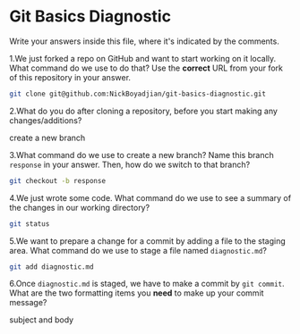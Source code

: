 # Git Basics Diagnostic

Write your answers inside this file, where it's indicated by the comments.

1.We just forked a repo on GitHub and want to start working on it locally.
What command do we use to do that? Use the **correct** URL from your fork of
this repository in your answer.

```sh
git clone git@github.com:NickBoyadjian/git-basics-diagnostic.git
```

2.What do you do after cloning a repository, before you start making any
changes/additions?

create a new branch

3.What command do we use to create a new branch? Name this branch `response`
    in your answer. Then, how do we switch to that branch?

```sh
git checkout -b response
```

4.We just wrote some code. What command do we use to see a summary of the
    changes in our working directory?

```sh
git status
```

5.We want to prepare a change for a commit by adding a file to the staging
    area. What command do we use to stage a file named `diagnostic.md`?

```sh
git add diagnostic.md
```

6.Once `diagnostic.md` is staged, we have to make a commit by `git commit`.
What are the two formatting items you **need** to make up your commit message?

subject and body 

